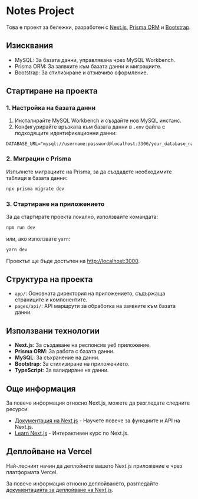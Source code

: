 
# Notes Project

Това е проект за бележки, разработен с [Next.js](https://nextjs.org), [Prisma ORM](https://www.prisma.io/) и [Bootstrap](https://getbootstrap.com/).

## Изисквания

- MySQL: За базата данни, управлявана чрез MySQL Workbench.
- Prisma ORM: За заявките към базата данни и миграциите.
- Bootstrap: За стилизиране и отзивчиво оформление.

## Стартиране на проекта

### 1. Настройка на базата данни

1. Инсталирайте MySQL Workbench и създайте нов MySQL инстанс.
2. Конфигурирайте връзката към базата данни в `.env` файла с подходящите идентификационни данни:

```
DATABASE_URL="mysql://username:password@localhost:3306/your_database_name"
```

### 2. Миграции с Prisma

Изпълнете миграциите на Prisma, за да създадете необходимите таблици в базата данни:

```bash
npx prisma migrate dev
```

### 3. Стартиране на приложението

За да стартирате проекта локално, използвайте командата:

```bash
npm run dev
```

или, ако използвате `yarn`:

```bash
yarn dev
```

Проектът ще бъде достъпен на [http://localhost:3000](http://localhost:3000).

## Структура на проекта

- `app/`: Основната директория на приложението, съдържаща страниците и компонентите.
- `pages/api/`: API маршрути за обработка на заявките към базата данни.

## Използвани технологии

- **Next.js**: За създаване на респонсив уеб приложение.
- **Prisma ORM**: За работа с базата данни.
- **MySQL**: За съхранение на данни.
- **Bootstrap**: За стилизиране на приложението.
- **TypeScript**: За валидиране на данни.


## Още информация

За повече информация относно Next.js, можете да разгледате следните ресурси:

- [Документация на Next.js](https://nextjs.org/docs) - Научете повече за функциите и API на Next.js.
- [Learn Next.js](https://nextjs.org/learn) - Интерактивен курс по Next.js.

## Деплойване на Vercel

Най-лесният начин да деплойнете вашето Next.js приложение е чрез платформата Vercel.

За повече информация относно деплойването, разгледайте [документацията за деплойване на Next.js](https://nextjs.org/docs/app/building-your-application/deploying).
